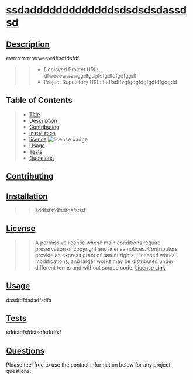 # [ssdadddddddddddddsdsdsdsdassdsd](#title)

## [Description](#description)
   ewrrrrrrrrrrerweewdffsdfdsfdf
>> - Deployed Project URL: dfweeewwewggdfgdgfdfgdfdfgdfggdf
>> - Project Repository URL: fsdfsdffvgfgdgfdgfgdfdfgdgdd

## Table of Contents
> * [Title](#title)
> * [Description](#description)
> * [Contributing](#contributing)
> * [Installation](#installation) 
> * [license](#license) ![license badge](https://img.shields.io/badge/License-Apache--2--0-blue)
> * [Usage](#usage)
> * [Tests](#tests)
> * [Questions](#questions)

## [Contributing](#contributing)

## [Installation](#installation)
>> sddfsfsfdfsdfdsfsdsf

## [License](#license)
  
  >> A permissive license whose main conditions require preservation of copyright and license notices. Contributors provide an express grant of patent rights. Licensed works, modifications, and larger works may be distributed under different terms and without source code.
>> [License Link](http://choosealicense.com/licenses/apache-2.0/)

## [Usage](#usage)
   dssdfdfdsdsdfsdfs

## [Tests](#tests)
   sddsfdfsfdsfsdfsdfdfsf

## [Questions](#questions)
Please feel free to use the contact information below for any project questions.

